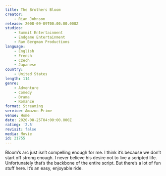 ```yaml
---
title: The Brothers Bloom
creator:
    - Rian Johnson
release: 2008-09-09T00:00:00.000Z
studios:
    - Summit Entertainment
    - Endgame Entertainment
    - Ram Bergman Productions
language:
    - English
    - French
    - Czech
    - Japanese
country:
    - United States
length: 114
genre:
    - Adventure
    - Comedy
    - Drama
    - Romance
format: Streaming
service: Amazon Prime
venue: Home
date: 2020-08-25T04:00:00.000Z
rating: '2.5'
revisit: false
media: Movie
id: 21755
---
```


Bloom’s arc just isn’t compelling enough for me. I think it’s because we don’t start off strong enough. I never believe his desire not to live a scripted life. Unfortunately that’s the backbone of the entire script. But there’s a lot of fun stuff here. It’s an easy, enjoyable ride.
